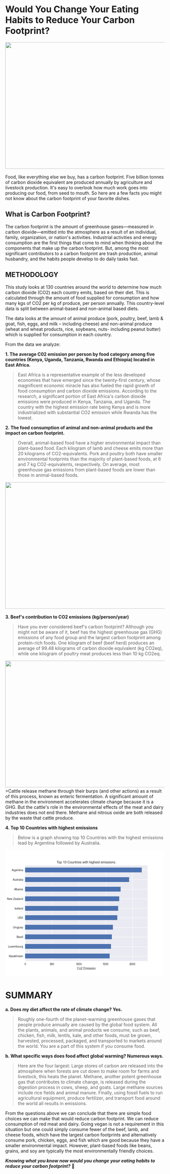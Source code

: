 # Would You Change Your Eating Habits to Reduce Your Carbon Footprint?
<img src="https://static01.nyt.com/images/2019/04/24/us/your-diet-carbon-footprint-quiz-promo-1556139493539/your-diet-carbon-footprint-quiz-promo-1556139493539-superJumbo-v2.jpg" width="800" height="400">

Food, like everything else we buy, has a carbon footprint. Five billion tonnes of carbon dioxide equivalent are produced annually by agriculture and livestock production. It's easy to overlook how much work goes into producing our food, from seed to mouth. So here are a few facts you might not know about the carbon footprint of your favorite dishes.

## What is Carbon Footprint?

The carbon footprint is the amount of greenhouse gases—measured in carbon dioxide—emitted into the atmosphere as a result of an individual, family, organization, or nation's activities. Industrial activities and energy consumption are the first things that come to mind when thinking about the components that make up the carbon footprint. But, among the most significant contributors to a carbon footprint are trash production, animal husbandry, and the habits people develop to do daily tasks fast.

## METHODOLOGY

This study looks at 130 countries around the world to determine how much carbon dioxide (CO2) each country emits, based on their diet. This is calculated through the amount of food supplied for consumption and how many kgs of CO2 per kg of produce, per person annually. This country-level data is split between animal-based and non-animal based diets.

The data looks at the amount of animal produce (pork, poultry, beef, lamb & goat, fish, eggs, and milk – including cheese) and non-animal produce (wheat and wheat products, rice, soybeans, nuts- including peanut butter) which is supplied for consumption in each country.

From the data we analyze:

**1. The average C02 emission per person by food category among five countries (Kenya, Uganda, Tanzania, Rwanda and Ethiopia) located in East Africa.**

>East Africa is a representative example of the less developed economies that have emerged since the twenty-first century, whose magnificent economic miracle has also fueled the rapid growth of food consumption and carbon dioxide emissions. According to the research, a significant portion of East Africa's carbon dioxide emissions were produced in Kenya, Tanzania, and Uganda. The country with the highest emission rate being Kenya and is more industrialized with substantial CO2 emission while Rwanda has the lowest.

**2. The food consumption of animal and non-animal products and the impact on carbon footprint.**

>Overall, animal-based food have a higher environmental impact than plant-based food. Each kilogram of lamb and cheese emits more than 20 kilograms of CO2-equivalents. Pork and poultry both have smaller environmental footprints than the majority of plant-based foods, at 6 and 7 kg CO2-equivalents, respectively. On average, most greenhouse gas emissions from plant-based foods are lower than those in animal-based foods.

<img src="https://pbs.twimg.com/media/ERSiKrBUcAACMrL?format=png&name=900x900" width="800" height="400">

**3. Beef's contribution to CO2 emissions (kg/person/year)**

>Have you ever considered beef's carbon footprint? Although you might not be aware of it, beef has the highest greenhouse gas (GHG) emissions of any food group and the largest carbon footprint among protein-rich foods. One kilogram of beef (beef herd) produces an average of 99.48 kilograms of carbon dioxide equivalent (kg CO2eq), while one kilogram of poultry meat produces less than 10 kg CO2eq.
 <img src="https://8billiontrees.com/wp-content/uploads/2022/11/Carbon-Footprint-of-Beef-Featured-Image.png" width="800" height="400">
>Cattle release methane through their burps (and other actions) as a result of this process, known as enteric fermentation. A significant amount of methane in the environment accelerates climate change because it is a GHG. But the cattle's role in the environmental effects of the meat and dairy industries does not end there. Methane and nitrous oxide are both released by the waste that cattle produce.

**4. Top 10 Countries with highest emissions**

>Below is a graph showing top 10 Countries with the highest emissions lead by Argentina followed by Australia.
<img src="https://github.com/Mugambi99/EDA-Projects-/blob/main/Food%20Carbon%20Footprint/Plots/Highest%20emissions.png" alt="Image description" width="500" height="400">

# SUMMARY

**a. Does my diet affect the rate of climate change? Yes.**

>Roughly one-fourth of the planet-warming greenhouse gases that people produce annually are caused by the global food system. All the plants, animals, and animal products we consume, such as beef, chicken, fish, milk, lentils, kale, and other foods, must be grown, harvested, processed, packaged, and transported to markets around the world. You are a part of this system if you consume food.

**b. What specific ways does food affect global warming? Numerous ways.**

>Here are the four largest: Large stores of carbon are released into the atmosphere when forests are cut down to make room for farms and livestock, this heats the planet. Methane, another potent greenhouse gas that contributes to climate change, is released during the digestion process in cows, sheep, and goats. Large methane sources include rice fields and animal manure. Finally, using fossil fuels to run agricultural equipment, produce fertilizer, and transport food around the world all results in emissions.

From the questions above we can conclude that there are simple food choices we can make that would reduce carbon footprint. We can reduce consumption of red meat and dairy. Going vegan is not a requirement in this situation but one could simply consume fewer of the beef, lamb, and cheese foods, which have the largest carbon footprints and alternatively consume pork, chicken, eggs, and fish which are good because they have a smaller environmental impact. However, plant-based foods like beans, grains, and soy are typically the most environmentally friendly choices.

**_Knowing what you know now would you change your eating habits to reduce your carbon footprint?_**
:thinking:


